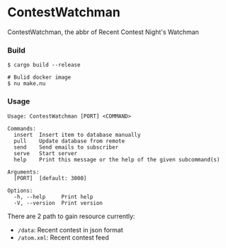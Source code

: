 # ContestWatchman

ContestWatchman, the abbr of Recent Contest Night's Watchman

### Build

```
$ cargo build --release

# Bulid docker image
$ nu make.nu
```


### Usage

```
Usage: ContestWatchman [PORT] <COMMAND>

Commands:
  insert  Insert item to database manually
  pull    Update database from remote
  send    Send emails to subscriber
  serve   Start server
  help    Print this message or the help of the given subcommand(s)

Arguments:
  [PORT]  [default: 3000]

Options:
  -h, --help     Print help
  -V, --version  Print version
```

There are 2 path to gain resource currently:
- `/data`: Recent contest in json format
- `/atom.xml`: Recent contest feed